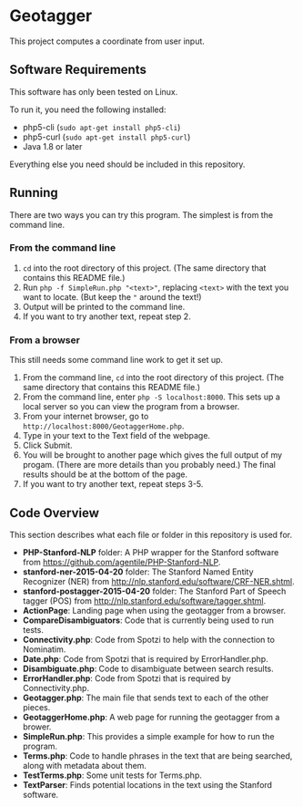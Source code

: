 # Geotagger
This project computes a coordinate from user input.

## Software Requirements

This software has only been tested on Linux.

To run it, you need the following installed:

* php5-cli (`sudo apt-get install php5-cli`)
* php5-curl (`sudo apt-get install php5-curl`)
* Java 1.8 or later

Everything else you need should be included in this repository.

## Running

There are two ways you can try this program. The simplest is from the command line.

### From the command line

1. `cd` into the root directory of this project. (The same directory that contains this README file.)
2. Run `php -f SimpleRun.php "<text>"`, replacing `<text>` with the text you want to locate. (But keep the `"` around the text!)
3. Output will be printed to the command line.
4. If you want to try another text, repeat step 2.

### From a browser

This still needs some command line work to get it set up.

1. From the command line, `cd` into the root directory of this project. (The same directory that contains this README file.)
2. From the command line, enter `php -S localhost:8000`. This sets up a local server so you can view the program from a browser.
3. From your internet browser, go to `http://localhost:8000/GeotaggerHome.php`.
4. Type in your text to the Text field of the webpage.
5. Click Submit.
6. You will be brought to another page which gives the full output of my progam. (There are more details than you probably need.) The final results should be at the bottom of the page.
7. If you want to try another text, repeat steps 3-5.

## Code Overview

This section describes what each file or folder in this repository is used for.

* __PHP-Stanford-NLP__ folder: A PHP wrapper for the Stanford software from <https://github.com/agentile/PHP-Stanford-NLP>.
* __stanford-ner-2015-04-20__ folder: The Stanford Named Entity Recognizer (NER) from <http://nlp.stanford.edu/software/CRF-NER.shtml>.
* __stanford-postagger-2015-04-20__ folder: The Stanford Part of Speech tagger (POS) from <http://nlp.stanford.edu/software/tagger.shtml>.
* __ActionPage__: Landing page when using the geotagger from a browser.
* __CompareDisambiguators__: Code that is currently being used to run tests.
* __Connectivity.php__: Code from Spotzi to help with the connection to Nominatim.
* __Date.php__: Code from Spotzi that is required by ErrorHandler.php.
* __Disambiguate.php__: Code to disambiguate between search results.
* __ErrorHandler.php__: Code from Spotzi that is required by Connectivity.php.
* __Geotagger.php__: The main file that sends text to each of the other pieces.
* __GeotaggerHome.php__: A web page for running the geotagger from a brower.
* __SimpleRun.php__: This provides a simple example for how to run the program.
* __Terms.php__: Code to handle phrases in the text that are being searched, along with metadata about them.
* __TestTerms.php__: Some unit tests for Terms.php.
* __TextParser__: Finds potential locations in the text using the Stanford software.

